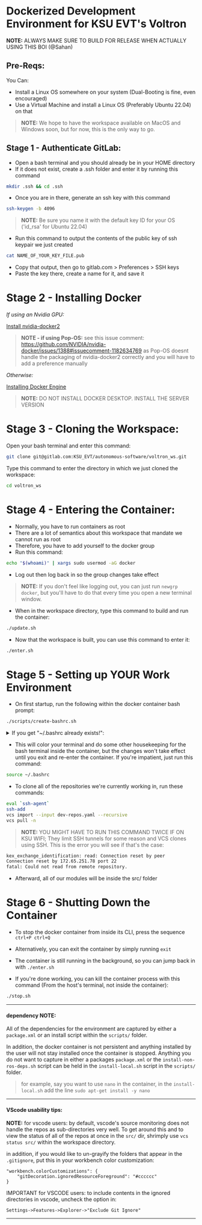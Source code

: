 # Dockerized Development Environment for KSU EVT's Voltron
**NOTE:** ALWAYS MAKE SURE TO BUILD FOR RELEASE WHEN ACTUALLY USING THIS BOI (@Sahan)


## Pre-Reqs:
You Can:
- Install a Linux OS somewhere on your system (Dual-Booting is fine, even encouraged)
- Use a Virtual Machine and install a Linux OS (Preferably Ubuntu 22.04) on that

> **NOTE:** We hope to have the workspace available on MacOS and Windows soon, but for now, this is the only way to go.


## Stage 1 - Authenticate GitLab:
- Open a bash terminal and you should already be in your HOME directory
- If it does not exist, create a .ssh folder and enter it by running this command
```bash
mkdir .ssh && cd .ssh
```
- Once you are in there, generate an ssh key with this command
```bash
ssh-keygen -b 4096
```
> **NOTE:** Be sure you name it with the default key ID for your OS ('id_rsa' for Ubuntu 22.04)
- Run this command to output the contents of the public key of ssh keypair we just created
```bash
cat NAME_OF_YOUR_KEY_FILE.pub
```
- Copy that output, then go to gitlab.com > Preferences > SSH keys
- Paste the key there, create a name for it, and save it


# Stage 2 - Installing Docker

*If using an Nvidia GPU:*

[Install nvidia-docker2](https://docs.nvidia.com/datacenter/cloud-native/container-toolkit/install-guide.html#setting-up-nvidia-container-toolkit)

>**NOTE - if using Pop-OS:** see this issue comment: https://github.com/NVIDIA/nvidia-docker/issues/1388#issuecomment-1182634769 as Pop-OS doesnt handle the packaging of nvidia-docker2 correctly and you will have to add a preference manually

*Otherwise:*

[Installing Docker Engine](https://docs.docker.com/engine/install/)

>**NOTE:** DO NOT INSTALL DOCKER DESKTOP. INSTALL THE SERVER VERSION


# Stage 3 - Cloning the Workspace:
Open your bash terminal and enter this command:
```bash
git clone git@gitlab.com:KSU_EVT/autonomous-software/voltron_ws.git
```

Type this command to enter the directory in which we just cloned the workspace:
```bash
cd voltron_ws
```

# Stage 4 - Entering the Container:

- Normally, you have to run containers as root
- There are a lot of semantics about this workspace that mandate we cannot run as root
- Therefore, you have to add yourself to the docker group
- Run this command:
```bash
echo "$(whoami)" | xargs sudo usermod -aG docker
```
- Log out then log back in so the group changes take effect
>**NOTE:** If you don't feel like logging out, you can just run `newgrp docker`, but you'll have to do that every time you open a new terminal window.

- When in the workspace directory, type this command to build and run the container:
```bash
./update.sh
```

- Now that the workspace is built, you can use this command to enter it:
```bash
./enter.sh
```

# Stage 5 - Setting up YOUR Work Environment

- On first startup, run the following within the docker container bash prompt:
```bash
./scripts/create-bashrc.sh
```
<details>
<summary>If you get "~/.bashrc already exists!":</summary>
<br>

We must generate your new `.bashrc` with the script, then append the contents of your old `.bashrc` to the new file:
```bash
mv ~/.bashrc ~/.bashrc.old
./create-bashrc.sh
cat ~/.bashrc.old >> ~/.bashrc
```
</details>

- This will color your terminal and do some other housekeeping for the bash terminal inside the container, but the changes won't take effect until you exit and re-enter the container. If you're impatient, just run this command:
```bash
source ~/.bashrc
```

- To clone all of the repositories we're currently working in, run these commands:
```bash
eval `ssh-agent`
ssh-add
vcs import --input dev-repos.yaml --recursive
vcs pull -n
```

> **NOTE:** YOU MIGHT HAVE TO RUN THIS COMMAND TWICE IF ON KSU WIFI; They limit SSH tunnels for some reason and VCS clones using SSH. This is the error you will see if that's the case:
```bash
kex_exchange_identification: read: Connection reset by peer
Connection reset by 172.65.251.78 port 22
fatal: Could not read from remote repository.
```

- Afterward, all of our modules will be inside the src/ folder


# Stage 6 - Shutting Down the Container

- To stop the docker container from inside its CLI, press the sequence `ctrl+P ctrl+Q`

- Alternatively, you can exit the container by simply running `exit`

- The container is still running in the background, so you can jump back in with `./enter.sh`

- If you're done working, you can kill the container process with this command (From the host's terminal, not inside the container):
```bash
./stop.sh
```
---

#### dependency **NOTE:**

All of the dependencies for the environment are captured by either a `package.xml` or an install script within the `scripts/` folder.

In addition, the docker container is not persistent and anything installed by the user will not stay installed once the container is stopped. Anything you do not want to capture in either a packages `package.xml` or the `install-non-ros-deps.sh` script can be held in the `install-local.sh` script in the `scripts/` folder.

> for example, say you want to use `nano` in the container, in the `install-local.sh` add the line `sudo apt-get install -y nano`

---

#### VScode usability tips:
**NOTE:** for vscode users: by default, vscode's source monitoring does not handle the repos as sub-directories very well. To get around this and to view the status of all of the repos at once in the `src/` dir, shrimply use `vcs status src/` within the workspace directory.

in addition, if you would like to un-grayify the folders that appear in the `.gitignore`, put this in your workbench color customization:

```
"workbench.colorCustomizations": {
    "gitDecoration.ignoredResourceForeground": "#cccccc"
}
```

IMPORTANT for VSCODE users: to include contents in the ignored directories in vscode, uncheck the option in:

`Settings->Features->Explorer->"Exclude Git Ignore"`

---
